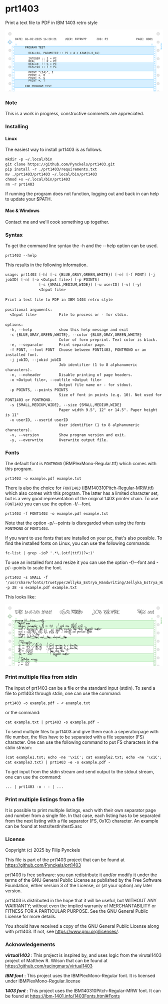 # prt1403

Print a text file to PDF in IBM 1403 retro style

![Fortran source code example](tests/testOut/test2.png)

### Note

This is a work in progress, constructive comments are appreciated.

### Installing

#### Linux

The easiest way to install prt1403 is as follows.

    mkdir -p ~/.local/bin
    git clone https://github.com/Pynckels/prt1403.git
    pip install -r ./prt1403/requirements.txt
    mv ./prt1403/prt1403 ~/.local/bin/prt1403
    chmod +x ~/.local/bin/prt1403
    rm -r prt1403

If running the program does not function, logging out and back in can help to update your $PATH.

#### Mac & Windows

Contact me and we'll cook something up together.

### Syntax

To get the command line syntax the -h and the --help option can be used.

    prt1403 --help

This results in the following information.

    usage: prt1403 [-h] [-c {BLUE,GRAY,GREEN,WHITE}] [-e] [-f FONT] [-j jobID] [-n] [-o <Output file>] [-p POINTS]
                   [-s {SMALL,MEDIUM,WIDE}] [-u userID] [-v] [-y]
                   <Input file>
    
    Print a text file to PDF in IBM 1403 retro style
    
    positional arguments:
      <Input file>          File to process or - for stdin.
    
    options:
      -h, --help            show this help message and exit
      -c {BLUE,GRAY,GREEN,WHITE}, --color {BLUE,GRAY,GREEN,WHITE}
                            Color of form preprint. Text color is black.
      -e, --separator       Print separator page.
      -f FONT, --font FONT  Choose between FONT1403, FONTMONO or an installed font.
      -j jobID, --jobid jobID
                            Job identifier (1 to 8 alphanumeric characters).
      -n, --noheader        Disable printing of page headers.
      -o <Output file>, --outfile <Output file>
                            Output file name or - for stdout.
      -p POINTS, --points POINTS
                            Size of font in points (e.g. 10). Not used for FONT1403 or FONTMONO.
      -s {SMALL,MEDIUM,WIDE}, --size {SMALL,MEDIUM,WIDE}
                            Paper width 9.5", 12" or 14.5". Paper height is 11"
      -u userID, --userid userID
                            User identifier (1 to 8 alphanumeric characters).
      -v, --version         Show program version and exit.
      -y, --overwrite       Overwrite output file.

### Fonts

The default font is `FONTMONO` (IBMPlexMono-Regular.ttf) which comes with this program.

    prt1403 -o example.pdf example.txt

There is also the choice for `FONT1403` (IBM140310Pitch-Regular-MRW.ttf) which also comes with this program. The latter has a limited character set, but is a very good representation of the original 1403 printer chain. To use `FONT1403` you can use the option -f/--font.

    prt1403 -f FONT1403 -o example.pdf example.txt

Note that the option -p/--points is disregarded when using the fonts `FONTMONO` or `FONT1403`.

If you want to use fonts that are installed on your pc, that's also possible. To find the installed fonts on Linux, you can use the following commands:

    fc-list | grep -ioP '.*\.(otf|ttf)(?=:)'

To use an installed font and resize it you can use the option -f/--font and -p/--points to scale the font.

    prt1403 -s SMALL -f '/usr/share/fonts/truetype/Jellyka_Estrya_Handwriting/Jellyka_Estrya_Handwriting.ttf' -p 38 -o example.pdf example.txt

This looks like:

![Fortran source code example with chosen font](tests/testOut/test4_4.png)

### Print multiple files from stdin

The input of prt1403 can be a file or the standard input (stdin). To send a file to prt1403 through stdin, one can use the command:

    prt1403 -o example.pdf - < example.txt

or the command:

    cat example.txt | prt1403 -o example.pdf -

To send multiple files to prt1403 and give them each a seperatorpage with file number, the files have to be separated with a file separator (FS) character. One can use the following command to put FS characters in the stdin stream:

    (cat example1.txt; echo -ne '\x1C'; cat example2.txt; echo -ne '\x1C'; cat example3.txt) | prt1403 -e -o example.pdf -

To get input from the stdin stream and send output to the stdout stream, one can use the command:

    ... | prt1403 -o - - | ...

### Print multiple listings from a file

It is possible to print multiple listings, each with their own separator page and number from a single file. In that case, each listing has to be separated from the next listing with a file separator (FS, 0x1C) character. An example can be found at tests/testIn/test5.asc

### License

Copyright (c) 2025 by Filip Pynckels

This file is part of the prt1403 project that can be found at
https://github.com/Pynckels/prt1403

prt1403 is free software: you can redistribute it and/or modify
it under the terms of the GNU General Public License as published by
the Free Software Foundation, either version 3 of the License, or
(at your option) any later version.

prt1403 is distributed in the hope that it will be useful,
but WITHOUT ANY WARRANTY; without even the implied warranty of
MERCHANTABILITY or FITNESS FOR A PARTICULAR PURPOSE. See the
GNU General Public License for more details.

You should have received a copy of the GNU General Public License
along with prt1403. If not, see <https://www.gnu.org/licenses/>.

### Acknowledgements

***virtual1403*** : This project is inspired by, and uses logic from the virutal1403 project of Matthew R. Wilson that can be found at https://github.com/racingmars/virtual1403

***IBM font*** : This project uses the IBMPlexMono-Regular font. It is licensed under IBMPlexMono-Regular.license

***1403 font*** : This project uses the IBM140310Pitch-Regular-MRW font. It can be found at https://ibm-1401.info/1403Fonts.html#Fonts
